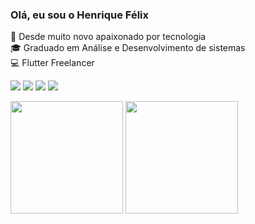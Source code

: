 ### Olá, eu sou o Henrique Félix
:seedling: Desde muito novo apaixonado por tecnologia<br/>
:mortar_board: Graduado em Análise e Desenvolvimento de sistemas<br/>
:computer: Flutter Freelancer<br/>

<p align="left">
  <a href="mailto:henriquefelixdev@gmail.com" target="_blank" alt="Gmail">
  <img src="https://img.shields.io/badge/-Gmail-FF0000?style=flat-square&labelColor=FF0000&logo=gmail&logoColor=white&link=henriquefelixdev@gmail.com" /></a>

  <a href="https://www.linkedin.com/in/henrique-felix-dev/" target="_blank" alt="Linkedin">
  <img src="https://img.shields.io/badge/-Linkedin-0e76a8?style=flat-square&logo=Linkedin&logoColor=white&link=https://www.linkedin.com/in/henrique-felix-dev/" /></a>

  <a href="https://api.whatsapp.com/send?phone=+5531983489321" target="_blank" alt="WhatsApp">
  <img src="https://img.shields.io/badge/-WhatsApp-25d366?style=flat-square&labelColor=25d366&logo=whatsapp&logoColor=white&link=https://api.whatsapp.com/send?phone=+5531983489321"/></a>

  <a href="https://www.instagram.com/henriquefelix.dev/" target="_blank" alt="Instagram">
  <img src="https://img.shields.io/badge/-Instagram-DF0174?style=flat-square&labelColor=DF0174&logo=instagram&logoColor=white&link=https://www.instagram.com/henriquefelix.dev"/></a>
</p>  

<div>
  <img height="180em" src="https://github-readme-stats.vercel.app/api?username=HenriqueFelixDev&show_icons=true&include_all_commits=true&count_private=true&theme=dracula&locale=pt-br" />
  <img height="180em" src="https://github-readme-stats.vercel.app/api/top-langs/?username=HenriqueFelixDev&layout=compact&theme=dracula&locale=pt-br" />
</div>
